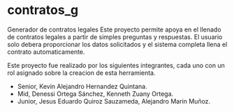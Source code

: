# contratos_g
Generador de contratos legales
    Este proyecto permite apoya en el llenado de contratos legales a partir de simples preguntas y respuestas.
    El usuario solo debera proporcionar los datos solicitados y el sistema completa llena el contrato automaticamente.

Este proyecto fue realizado por los siguientes integrantes, cada uno con un rol asignado sobre la creacion de esta herramienta.
  - Senior, Kevin Alejandro Hernandez Quintana.
  - Mid, Denessi Ortega Sánchez, Kenneth Zuany Ortega.
  - Junior, Jesus Eduardo Quiroz Sauzameda, Alejandro Marin Muñoz.
